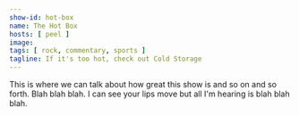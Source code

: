 ```yaml
---
show-id: hot-box
name: The Hot Box
hosts: [ peel ]
image:
tags: [ rock, commentary, sports ]
tagline: If it's too hot, check out Cold Storage
---
```


This is where we can talk about how great this show is and so on and so forth. Blah blah blah. I can see your lips move but all I'm hearing is blah blah blah.
